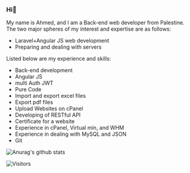 ### Hi👋

 My name is Ahmed, and I am a Back-end web developer from Palestine. The two major spheres of my interest and expertise are as follows:
- Laravel+Angular JS web development
- Preparing and dealing with servers

Listed below are my experience and skills:

- Back-end development
- Angular JS
- multi Auth JWT
- Pure Code
- Import and export excel files
- Export pdf files
- Upload Websites on cPanel
- Developing of RESTful API
- Certificate for a website
- Experience in cPanel, Virtual min, and WHM
- Experience in dealing with MySQL and JSON
- Git


![Anurag's github stats](https://github-readme-stats.vercel.app/api?show_icons=true&theme=radical&username=AhmedAfifi1999) 

<!--
**AhmedAfifi1999/AhmedAfifi1999** is a ✨ _special_ ✨ repository because its `README.md` (this file) appears on your GitHub profile.

Here are some ideas to get you started:

- 🔭 I’m currently working on ...
- 🌱 I’m currently learning ...
- 👯 I’m looking to collaborate on ...
- 🤔 I’m looking for help with ...
- 💬 Ask me about ...
- 📫 How to reach me: ...
- 😄 Pronouns: ...
- ⚡ Fun fact: ...
-->

![Visitors](https://visitor-badge.glitch.me/badge?page_id=AhmedAfifi1999.AhmedAfifi1999&style=flat-square)

